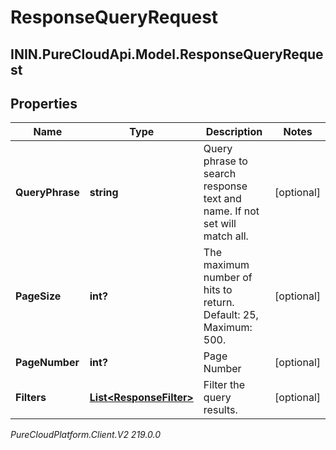 # ResponseQueryRequest

## ININ.PureCloudApi.Model.ResponseQueryRequest

## Properties

|Name | Type | Description | Notes|
|------------ | ------------- | ------------- | -------------|
| **QueryPhrase** | **string** | Query phrase to search response text and name. If not set will match all. | [optional] |
| **PageSize** | **int?** | The maximum number of hits to return. Default: 25, Maximum: 500. | [optional] |
| **PageNumber** | **int?** | Page Number | [optional] |
| **Filters** | [**List&lt;ResponseFilter&gt;**](ResponseFilter) | Filter the query results. | [optional] |



_PureCloudPlatform.Client.V2 219.0.0_
